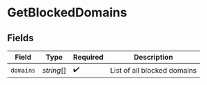 # GetBlockedDomains


## Fields

| Field                       | Type                        | Required                    | Description                 |
| --------------------------- | --------------------------- | --------------------------- | --------------------------- |
| `domains`                   | *string*[]                  | :heavy_check_mark:          | List of all blocked domains |